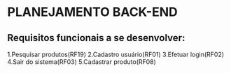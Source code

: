 # PLANEJAMENTO BACK-END

## Requisitos funcionais a se desenvolver:

1.Pesquisar produtos(RF19)
2.Cadastro usuário(RF01)
3.Efetuar login(RF02)
4.Sair do sistema(RF03)
5.Cadastrar produto(RF08)
